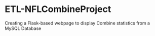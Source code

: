 # ETL-NFLCombineProject
Creating a Flask-based webpage to display Combine statistics from a MySQL Database
